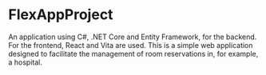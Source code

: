 # FlexAppProject
 
An application using C#, .NET Core and Entity Framework, for the backend. For the frontend, React and Vita are used. 
This is a simple web application designed to facilitate the management of room reservations in, for example, a hospital.
